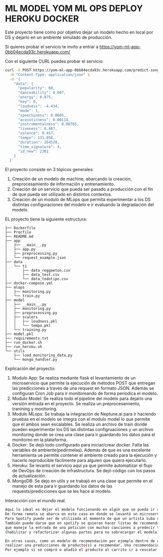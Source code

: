 # ML MODEL YOM ML OPS DEPLOY HEROKU DOCKER

Este proyecto tiene como por objetivo dejar un modelo hecho en local por DS y dejarlo en un ambiente simulado de producción.

Si quieres probar el servicio te invito a entrar a https://yom-ml-app-0bb04ecda93c.herokuapp.com/

Con el siguiente CURL puedes probar el servicio:

```sh
curl -X POST https://yom-ml-app-0bb04ecda93c.herokuapp.com/predict-song \
  -H "Content-Type: application/json" \
  -d '{
    "data": {
      "popularity": 60,
      "danceability": 0.607,
      "energy": 0.875,
      "key": 0,
      "loudness": -4.434,
      "mode": 1,
      "speechiness": 0.0605,
      "acousticness": 0.00114,
      "instrumentalness": 0.00765,
      "liveness": 0.467,
      "valence": 0.457,
      "tempo": 131.058,
      "duration": 264520,
      "time_signature": 4,
      "id_new": 2301
    }
  }'
```

El proyecto consiste en 3 tópicos generales:
1. Creación de un modelo de machine, abarcando la creación, preprocesamiento de información y entrenamiento.
2. Creación de un servicio que pueda ser pasado a producción con el fin de que pueda ser utilizado en distintos contextos.
3. Creación de un modulo de MLops que permita experimentar a los DS distintas configuraciones del modelo e ir evaluando la degradación del modelo.

EL proyecto tiene la siguiente estructura:

```
├── Dockerfile
├── Procfile
├── README.md
├── app
│   ├── __main__.py
│   ├── app.py
│   ├── preprocessing.py
│   └── request_example.json
├── data
│   └── t1
│       ├── data_reggaeton.csv
│       ├── data_test.csv
│       └── data_todotipo.csv
├── docker-compose.yml
├── mlops
│   ├── monitoring.py
│   └── train.py
├── model
│   ├── __main__.py
│   ├── monitoring.py
│   ├── preprocessing.py
│   ├── scalers
│   │   ├── loudness.pkl
│   │   └── tempo.pkl
│   └── training.py
├── model.pkl
├── requirements.txt
├── run_docker.sh
├── run_heroku.sh
└── utils
    ├── load_monitoring_data.py
    └── mongo_handler.py
```

Explicación del proyecto: 
1. Modulo App: Se realiza mediante flask el levantamiento de un microservicio que permite la ejecución de métodos POST que entregan las predicciones a través de una request en formato JSON. Además se configuran Cron Job para ir monitoreando de forma períodica el modelo.
2. Modulo Model: Se realiza todo el pipeline del modelo para dejarlo una versión entrada en el proyecto. Se realiza un preprocesamiento, tranining y monitoring.
3. Modulo MLops: Se trabaja la integración de Neptune.ai para ir haciendo pruebas en el modelo se integra con el modulo model lo que permite que el ambos sean escalables. Se realiza un archivo de train donde pueden experimentar los DS las distintas configruaciones y un archivo monitoring donde se crea una clase para ir guardando los datos para el monitoreo en la plataforma.
4. Docker: Se dejó todo configurado para iniciar/crear docker. Falta las variables de ambiente(pedirmelas). Además de que es una excelente herramienta ue permite contener el ambiente creado para la ejecución y
hacerlo reproducible fácilmente para alguien que quiera ejecutarlo.
5. Heroku: Se levantó el servicio aqui ya que permite automatizar el flujo de DevOps de creación de infrastructura. Se dejó código con los pasos de actualización. 
6. MongoDB: Se dejo en utils y se trabajó en una clase que permite en el manejo de esta para ir guardando los datos de las requests/predicciones que se les hace al modelo.

Interacción con el mundo real.
```sh
Aquí lo ideal es dejar el modelo funcionando en algún que se pueda ir consumiento puede ser de forma remota o en la misma maquina que se utilice.
De forma remota se abarca en este caso en donde se levantó un microservicio/api que permite mediante peticiones ir realizando las predicciones.
Para Spotify puede ser de utilizada al momento de que un artista suba una canción clasificarla de manera automatica (mediante el modelo) si es reggeaton o no.
También puede darse que en spotify se quieran hacer listas de recomendaciónd de regeaton para ello tambien se puede realizar un método especifico
que maneje la entrada de una petición con muchas canciones a predecir teniendo cuidado con sobrecargar el microservicio
(habilitar y refactorizar algunas partes para no sobrecargar el modelo) o ejecutarlo de manera periodica. 

En otros casos, como un modelo de recomendación por ejemplo dentro de un ecommerce sería bueno levantar un servicio que pueda permitir dado los datos
realizar una predicciones de producto(s) a recomendar. Una recomendación es definir que acción es la que sirve para ir validando las predicciones.
Por ejemplo si se compró o añadió el producto al carrito ir a rescatar esa información con el objetivo de tener un mejor monitoreo del modelo.
```




